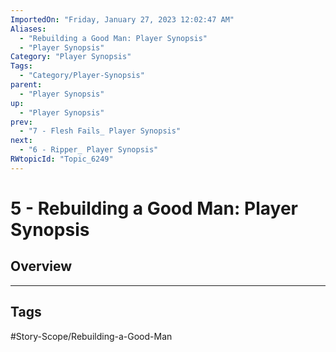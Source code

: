 ```yaml
---
ImportedOn: "Friday, January 27, 2023 12:02:47 AM"
Aliases:
  - "Rebuilding a Good Man: Player Synopsis"
  - "Player Synopsis"
Category: "Player Synopsis"
Tags:
  - "Category/Player-Synopsis"
parent:
  - "Player Synopsis"
up:
  - "Player Synopsis"
prev:
  - "7 - Flesh Fails_ Player Synopsis"
next:
  - "6 - Ripper_ Player Synopsis"
RWtopicId: "Topic_6249"
---
```

# 5 - Rebuilding a Good Man: Player Synopsis
## Overview

---
## Tags
#Story-Scope/Rebuilding-a-Good-Man

